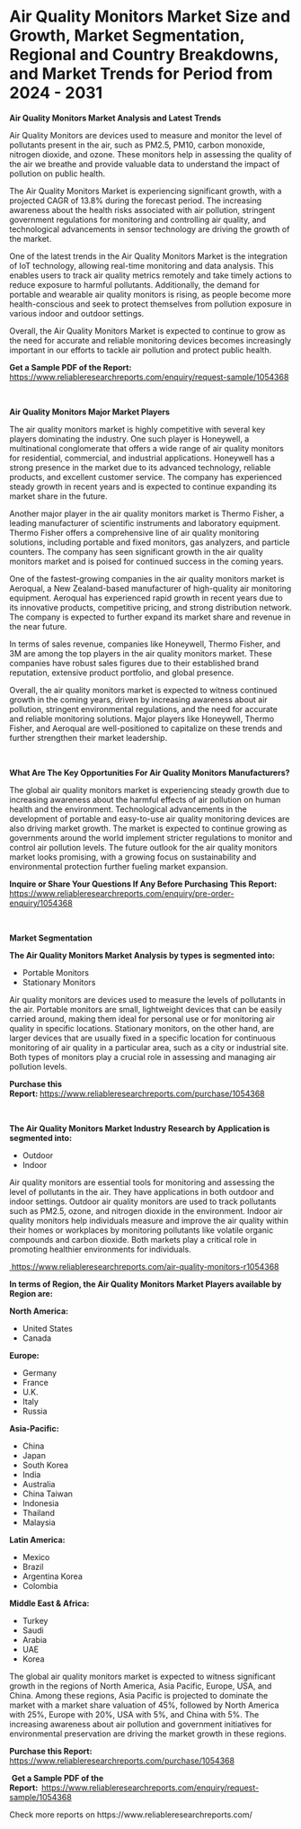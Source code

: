 <p><h1>Air Quality Monitors Market Size and Growth, Market Segmentation, Regional and Country Breakdowns, and Market Trends for Period from 2024 -  2031</h1></p><p><strong>Air Quality Monitors Market Analysis and Latest Trends</strong></p>
<p><p>Air Quality Monitors are devices used to measure and monitor the level of pollutants present in the air, such as PM2.5, PM10, carbon monoxide, nitrogen dioxide, and ozone. These monitors help in assessing the quality of the air we breathe and provide valuable data to understand the impact of pollution on public health.</p><p>The Air Quality Monitors Market is experiencing significant growth, with a projected CAGR of 13.8% during the forecast period. The increasing awareness about the health risks associated with air pollution, stringent government regulations for monitoring and controlling air quality, and technological advancements in sensor technology are driving the growth of the market.</p><p>One of the latest trends in the Air Quality Monitors Market is the integration of IoT technology, allowing real-time monitoring and data analysis. This enables users to track air quality metrics remotely and take timely actions to reduce exposure to harmful pollutants. Additionally, the demand for portable and wearable air quality monitors is rising, as people become more health-conscious and seek to protect themselves from pollution exposure in various indoor and outdoor settings.</p><p>Overall, the Air Quality Monitors Market is expected to continue to grow as the need for accurate and reliable monitoring devices becomes increasingly important in our efforts to tackle air pollution and protect public health.</p></p>
<p><strong>Get a Sample PDF of the Report:&nbsp;</strong> <a href="https://www.reliableresearchreports.com/enquiry/request-sample/1054368">https://www.reliableresearchreports.com/enquiry/request-sample/1054368</a></p>
<p>&nbsp;</p>
<p><strong>Air Quality Monitors Major Market Players</strong></p>
<p><p>The air quality monitors market is highly competitive with several key players dominating the industry. One such player is Honeywell, a multinational conglomerate that offers a wide range of air quality monitors for residential, commercial, and industrial applications. Honeywell has a strong presence in the market due to its advanced technology, reliable products, and excellent customer service. The company has experienced steady growth in recent years and is expected to continue expanding its market share in the future.</p><p>Another major player in the air quality monitors market is Thermo Fisher, a leading manufacturer of scientific instruments and laboratory equipment. Thermo Fisher offers a comprehensive line of air quality monitoring solutions, including portable and fixed monitors, gas analyzers, and particle counters. The company has seen significant growth in the air quality monitors market and is poised for continued success in the coming years.</p><p>One of the fastest-growing companies in the air quality monitors market is Aeroqual, a New Zealand-based manufacturer of high-quality air monitoring equipment. Aeroqual has experienced rapid growth in recent years due to its innovative products, competitive pricing, and strong distribution network. The company is expected to further expand its market share and revenue in the near future.</p><p>In terms of sales revenue, companies like Honeywell, Thermo Fisher, and 3M are among the top players in the air quality monitors market. These companies have robust sales figures due to their established brand reputation, extensive product portfolio, and global presence.</p><p>Overall, the air quality monitors market is expected to witness continued growth in the coming years, driven by increasing awareness about air pollution, stringent environmental regulations, and the need for accurate and reliable monitoring solutions. Major players like Honeywell, Thermo Fisher, and Aeroqual are well-positioned to capitalize on these trends and further strengthen their market leadership.</p></p>
<p>&nbsp;</p>
<p><strong>What Are The Key Opportunities For Air Quality Monitors Manufacturers?</strong></p>
<p><p>The global air quality monitors market is experiencing steady growth due to increasing awareness about the harmful effects of air pollution on human health and the environment. Technological advancements in the development of portable and easy-to-use air quality monitoring devices are also driving market growth. The market is expected to continue growing as governments around the world implement stricter regulations to monitor and control air pollution levels. The future outlook for the air quality monitors market looks promising, with a growing focus on sustainability and environmental protection further fueling market expansion.</p></p>
<p><strong>Inquire or Share Your Questions If Any Before Purchasing This Report:</strong> <a href="https://www.reliableresearchreports.com/enquiry/pre-order-enquiry/1054368">https://www.reliableresearchreports.com/enquiry/pre-order-enquiry/1054368</a></p>
<p>&nbsp;</p>
<p><strong>Market Segmentation</strong></p>
<p><strong>The Air Quality Monitors Market Analysis by types is segmented into:</strong></p>
<p><ul><li>Portable Monitors</li><li>Stationary Monitors</li></ul></p>
<p><p>Air quality monitors are devices used to measure the levels of pollutants in the air. Portable monitors are small, lightweight devices that can be easily carried around, making them ideal for personal use or for monitoring air quality in specific locations. Stationary monitors, on the other hand, are larger devices that are usually fixed in a specific location for continuous monitoring of air quality in a particular area, such as a city or industrial site. Both types of monitors play a crucial role in assessing and managing air pollution levels.</p></p>
<p><strong>Purchase this Report:&nbsp;</strong><a href="https://www.reliableresearchreports.com/purchase/1054368">https://www.reliableresearchreports.com/purchase/1054368</a></p>
<p>&nbsp;</p>
<p><strong>The Air Quality Monitors Market Industry Research by Application is segmented into:</strong></p>
<p><ul><li>Outdoor</li><li>Indoor</li></ul></p>
<p><p>Air quality monitors are essential tools for monitoring and assessing the level of pollutants in the air. They have applications in both outdoor and indoor settings. Outdoor air quality monitors are used to track pollutants such as PM2.5, ozone, and nitrogen dioxide in the environment. Indoor air quality monitors help individuals measure and improve the air quality within their homes or workplaces by monitoring pollutants like volatile organic compounds and carbon dioxide. Both markets play a critical role in promoting healthier environments for individuals.</p></p>
<p><a href="https://www.reliableresearchreports.com/air-quality-monitors-r1054368">&nbsp;https://www.reliableresearchreports.com/air-quality-monitors-r1054368</a></p>
<p><strong>In terms of Region, the Air Quality Monitors Market Players available by Region are:</strong></p>
<p>
    <p> <strong> North America: </strong>
        <ul>
            <li>United States</li>
            <li>Canada</li>
        </ul>
        </p> 
    <p> <strong> Europe: </strong>
        <ul>
            <li>Germany</li>
            <li>France</li>
            <li>U.K.</li>
            <li>Italy</li>
            <li>Russia</li>
        </ul>
        </p> 
    <p> <strong> Asia-Pacific: </strong>
        <ul>
            <li>China</li>
            <li>Japan</li>
            <li>South Korea</li>
            <li>India</li>
            <li>Australia</li>
            <li>China Taiwan</li>
            <li>Indonesia</li>
            <li>Thailand</li>
            <li>Malaysia</li>
        </ul>
        </p> 
    <p> <strong> Latin America: </strong>
        <ul>
            <li>Mexico</li>
            <li>Brazil</li>
            <li>Argentina Korea</li>
            <li>Colombia</li>
        </ul>
        </p> 
    <p> <strong> Middle East & Africa: </strong>
        <ul>
            <li>Turkey</li>
            <li>Saudi</li>
            <li>Arabia</li>
            <li>UAE</li>
            <li>Korea</li>
        </ul>
    </p>
    </p>
<p><p>The global air quality monitors market is expected to witness significant growth in the regions of North America, Asia Pacific, Europe, USA, and China. Among these regions, Asia Pacific is projected to dominate the market with a market share valuation of 45%, followed by North America with 25%, Europe with 20%, USA with 5%, and China with 5%. The increasing awareness about air pollution and government initiatives for environmental preservation are driving the market growth in these regions.</p></p>
<p><strong>Purchase this Report: </strong><a href="https://www.reliableresearchreports.com/purchase/1054368">https://www.reliableresearchreports.com/purchase/1054368</a></p>
<p>&nbsp;<strong>Get a Sample PDF of the Report:&nbsp;&nbsp;</strong><a href="https://www.reliableresearchreports.com/enquiry/request-sample/1054368">https://www.reliableresearchreports.com/enquiry/request-sample/1054368</a></p>
<p><strong></strong></p>
<p>Check more reports on https://www.reliableresearchreports.com/</p>